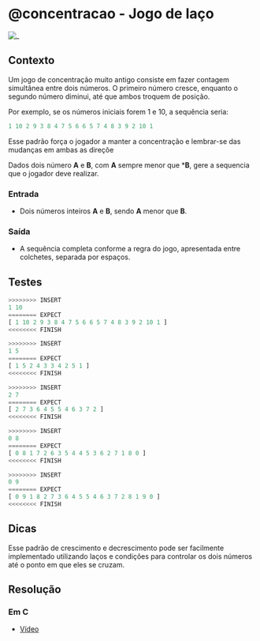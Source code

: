 # @concentracao - Jogo de laço

![_](cover.jpg)

## Contexto

Um jogo de concentração muito antigo consiste em fazer contagem simultânea entre dois números. O primeiro número cresce, enquanto o segundo número diminui, até que ambos troquem de posição.

Por exemplo, se os números iniciais forem 1 e 10, a sequência seria:

```py
1 10 2 9 3 8 4 7 5 6 6 5 7 4 8 3 9 2 10 1
```

Esse padrão força o jogador a manter a concentração e lembrar-se das mudanças em ambas as direçõe

Dados dois número **A** e **B**, com **A** sempre menor que ***B**, gere a sequencia que o jogador deve realizar.

### Entrada

- Dois números inteiros **A** e **B**, sendo **A** menor que **B**.

### Saída

- A sequência completa conforme a regra do jogo, apresentada entre colchetes, separada por espaços.

## Testes

```py
>>>>>>>> INSERT
1 10
======== EXPECT
[ 1 10 2 9 3 8 4 7 5 6 6 5 7 4 8 3 9 2 10 1 ]
<<<<<<<< FINISH
```

```py
>>>>>>>> INSERT
1 5
======== EXPECT
[ 1 5 2 4 3 3 4 2 5 1 ]
<<<<<<<< FINISH
```

```py
>>>>>>>> INSERT
2 7
======== EXPECT
[ 2 7 3 6 4 5 5 4 6 3 7 2 ]
<<<<<<<< FINISH
```

```py
>>>>>>>> INSERT
0 8
======== EXPECT
[ 0 8 1 7 2 6 3 5 4 4 5 3 6 2 7 1 8 0 ]
<<<<<<<< FINISH
```

```py
>>>>>>>> INSERT
0 9
======== EXPECT
[ 0 9 1 8 2 7 3 6 4 5 5 4 6 3 7 2 8 1 9 0 ]
<<<<<<<< FINISH
```

## Dicas

Esse padrão de crescimento e decrescimento pode ser facilmente implementado utilizando laços e condições para controlar os dois números até o ponto em que eles se cruzam.

## Resolução

### Em C

- [Vídeo](https://youtu.be/L9FmHLc87uw)
